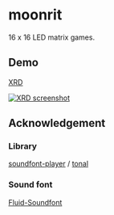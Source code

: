 # moonrit

16 x 16 LED matrix games.

## Demo

[XRD](https://abagames.github.io/moonrit/)

[![XRD screenshot](https://abagames.github.io/moonrit/screenshots/xrd.gif)](https://abagames.github.io/moonrit/)

## Acknowledgement

### Library

[soundfont-player](https://github.com/danigb/soundfont-player) /
[tonal](https://github.com/danigb/tonal)

### Sound font

[Fluid-Soundfont](https://github.com/gleitz/midi-js-soundfonts)
